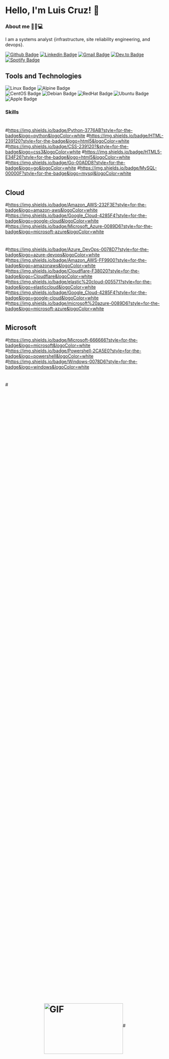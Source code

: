 # Hello, I'm Luis Cruz! 👋

### About me ✍🏼💻
I am a systems analyst {infrastructure, site reliability engineering, and devops}.

[![Github Badge](https://img.shields.io/badge/-Github-000?style=flat-square&logo=Github&logoColor=white&link=https://github.com/luiscruzcwb)](https://github.com/luiscruzcwb)
[![Linkedin Badge](https://img.shields.io/badge/-LinkedIn-blue?style=flat-square&logo=Linkedin&logoColor=white&link=https://www.linkedin.com/in/luiscruzcwb/)](https://www.linkedin.com/in/luiscruzcwb/)
[![Gmail Badge](https://img.shields.io/badge/Gmail-D14836?style=flat-square&logo=gmail&logoColor=white&malito=contato@luiscruz.com.br)](mailto:contato@luiscruz.com.br)
[![Dev.to Badge](https://img.shields.io/badge/dev.to-0A0A0A?style=flat-square&logo=devdotto&logoColor=white)](https://dev.to/luiscruzcwb) 
[![Spotify Badge](https://img.shields.io/badge/Spotify-1ED760?&style=flat-square&logo=spotify&logoColor=white)](https://open.spotify.com/user/luiscruzcwb)



## Tools and Technologies
![Linux Badge](https://img.shields.io/badge/Linux-FCC624?style=for-the-badge&logo=linux&logoColor=black)
![Alpine Badge](https://img.shields.io/badge/Alpine_Linux-0D597F?style=for-the-badge&logo=alpine-linux&logoColor=white)  
![CentOS Badge](https://img.shields.io/badge/Cent%20OS-262577?style=for-the-badge&logo=CentOS&logoColor=white)
![Debian Badge](https://img.shields.io/badge/Debian-A81D33?style=for-the-badge&logo=debian&logoColor=white)
![RedHat Badge](https://img.shields.io/badge/Red%20Hat-EE0000?style=for-the-badge&logo=redhat&logoColor=white)
![Ubuntu Badge](https://img.shields.io/badge/Ubuntu-E95420?style=for-the-badge&logo=ubuntu&logoColor=white)
![Apple Badge](https://img.shields.io/badge/mac%20os-000000?style=for-the-badge&logo=apple&logoColor=white)



### Skills
#
#https://img.shields.io/badge/Python-3776AB?style=for-the-badge&logo=python&logoColor=white
#https://img.shields.io/badge/HTML-239120?style=for-the-badge&logo=html5&logoColor=white
#https://img.shields.io/badge/CSS-239120?&style=for-the-badge&logo=css3&logoColor=white
#https://img.shields.io/badge/HTML5-E34F26?style=for-the-badge&logo=html5&logoColor=white
#https://img.shields.io/badge/Go-00ADD8?style=for-the-badge&logo=go&logoColor=white
#https://img.shields.io/badge/MySQL-00000F?style=for-the-badge&logo=mysql&logoColor=white
#
## Cloud
#https://img.shields.io/badge/Amazon_AWS-232F3E?style=for-the-badge&logo=amazon-aws&logoColor=white
#https://img.shields.io/badge/Google_Cloud-4285F4?style=for-the-badge&logo=google-cloud&logoColor=white
#https://img.shields.io/badge/Microsoft_Azure-0089D6?style=for-the-badge&logo=microsoft-azure&logoColor=white
#
#https://img.shields.io/badge/Azure_DevOps-0078D7?style=for-the-badge&logo=azure-devops&logoColor=white
#https://img.shields.io/badge/Amazon_AWS-FF9900?style=for-the-badge&logo=amazonaws&logoColor=white
#https://img.shields.io/badge/Cloudflare-F38020?style=for-the-badge&logo=Cloudflare&logoColor=white
#https://img.shields.io/badge/elastic%20cloud-005571?style=for-the-badge&logo=elasticcloud&logoColor=white
#https://img.shields.io/badge/Google_Cloud-4285F4?style=for-the-badge&logo=google-cloud&logoColor=white
#https://img.shields.io/badge/microsoft%20azure-0089D6?style=for-the-badge&logo=microsoft-azure&logoColor=white
#
#
## Microsoft 
#https://img.shields.io/badge/Microsoft-666666?style=for-the-badge&logo=microsoft&logoColor=white
#https://img.shields.io/badge/Powershell-2CA5E0?style=for-the-badge&logo=powershell&logoColor=white
#https://img.shields.io/badge/Windows-0078D6?style=for-the-badge&logo=windows&logoColor=white
#
#
#
#
#<div style="display: flex; justify-content: center; align-items: center; height: 100vh;">
#    <img src="https://github.com/abhisheknaiidu/abhisheknaiidu/blob/master/code.gif?raw=true" width="250" height="160" alt="GIF">
#</div>
#
#
#
#
#